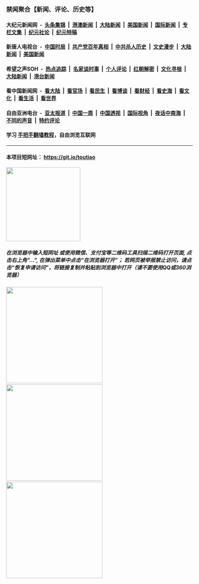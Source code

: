 ### 禁闻聚合【新闻、评论、历史等】

#### 大纪元新闻网 &nbsp;-&nbsp; [头条集锦](indexes/E头条集锦.md?t=02130233) &nbsp;|&nbsp; [港澳新闻](indexes/E港澳新闻.md?t=02130233)  &nbsp;|&nbsp; [大陆新闻](indexes/E大陆新闻.md?t=02130233) &nbsp;|&nbsp; [美国新闻](indexes/E美国新闻.md?t=02130233) &nbsp;|&nbsp; [国际新闻](indexes/E国际新闻.md?t=02130233) &nbsp;|&nbsp; [专栏文集](indexes/E专栏文集.md?t=02130233) &nbsp;|&nbsp; [纪元社论](indexes/E纪元社论.md?t=02130233) &nbsp;|&nbsp; [纪元特稿](indexes/E纪元特稿.md?t=02130233) 

#### 新唐人电视台 &nbsp;-&nbsp; [中国时局](indexes/N中国时局.md?t=02130233) &nbsp;|&nbsp; [共产党百年真相](indexes/N共产党百年真相.md?t=02130233) &nbsp;|&nbsp; [中共杀人历史](indexes/N中共杀人历史.md?t=02130233) &nbsp;|&nbsp; [文史漫步](indexes/N文史漫步.md?t=02130233) &nbsp;|&nbsp; [大陆新闻](indexes/N大陆新闻.md?t=02130233) &nbsp;|&nbsp; [美国新闻](indexes/N美国新闻.md?t=02130233)

#### 希望之声SOH &nbsp;-&nbsp; [热点追踪](indexes/H热点追踪.md?t=02130233) &nbsp;|&nbsp; [名家谈时事](indexes/H名家谈时事.md?t=02130233) &nbsp;|&nbsp; [个人评论](indexes/H个人评论.md?t=02130233)  &nbsp;|&nbsp; [红朝解密](indexes/H红朝解密.md?t=02130233) &nbsp;|&nbsp; [文化寻根](indexes/H文化寻根.md?t=02130233) &nbsp;|&nbsp; [大陆新闻](indexes/H大陆新闻.md?t=02130233) &nbsp;|&nbsp; [港台新闻](indexes/H港台新闻.md?t=02130233)

#### 看中国新闻网 &nbsp;-&nbsp; [看大陆](indexes/S看大陆.md?t=02130233) &nbsp;|&nbsp; [看官场](indexes/S看官场.md?t=02130233) &nbsp;|&nbsp; [看民生](indexes/S看民生.md?t=02130233)  &nbsp;|&nbsp; [看博谈](indexes/S看博谈.md?t=02130233) &nbsp;|&nbsp; [看财经](indexes/S看财经.md?t=02130233) &nbsp;|&nbsp; [看史海](indexes/S看史海.md?t=02130233) &nbsp;|&nbsp; [看文化](indexes/S看文化.md?t=02130233) &nbsp;|&nbsp; [看生活](indexes/S看生活.md?t=02130233) &nbsp;|&nbsp; [看世界](indexes/S看世界.md?t=02130233)

#### 自由亚洲电台 &nbsp;-&nbsp; [亚太报道](indexes/R亚太报道.md?t=02130233) &nbsp;|&nbsp; [中国一周](indexes/R中国一周.md?t=02130233) &nbsp;|&nbsp; [中国透视](indexes/R中国透视.md?t=02130233)  &nbsp;|&nbsp; [国际视角](indexes/R国际视角.md?t=02130233) &nbsp;|&nbsp; [夜话中南海](indexes/R夜话中南海.md?t=02130233) &nbsp;|&nbsp; [不同的声音](indexes/R不同的声音.md?t=02130233) &nbsp;|&nbsp; [特约评论](indexes/R特约评论.md?t=02130233)

#### 学习 [手把手翻墙教程](https://github.com/gfw-breaker/guides/wiki)，自由浏览互联网

----

#### 本项目短网址： https://git.io/toutiao
<img src="https://raw.githubusercontent.com/gfw-breaker/banned-news/master/scripts/img/qr.png" width="200px"/>  

##### 在浏览器中输入短网址 或使用微信、支付宝等二维码工具扫描二维码打开页面, 点击右上角"...", 在弹出菜单中点击“在浏览器打开”； 若网页被举报禁止访问，请点击“恢复申请访问”，将链接复制并粘贴到浏览器中打开（请不要使用QQ或360浏览器）

<img src="https://raw.githubusercontent.com/gfw-breaker/banned-news/master/scripts/img/1.png" width="260px"/> &nbsp; <img src="https://raw.githubusercontent.com/gfw-breaker/banned-news/master/scripts/img/2.png" width="260px"/> &nbsp; <img src="https://raw.githubusercontent.com/gfw-breaker/banned-news/master/scripts/img/3.png" width="260px"/>

